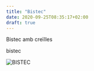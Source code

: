 ```yaml
---
title: "Bistec"
date: 2020-09-25T08:35:17+02:00
draft: true
---
```


Bistec amb creïlles

bistec

![BISTEC](/Carta/Carns/bistec.png)
